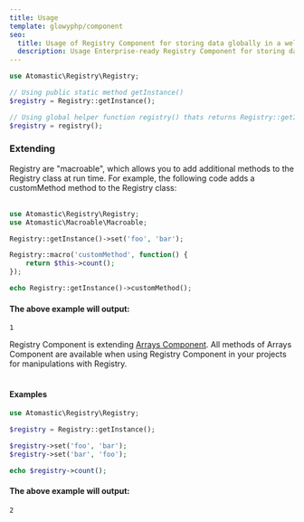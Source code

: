 ```yaml
---
title: Usage
template: glowyphp/component
seo:
  title: Usage of Registry Component for storing data globally in a well managed fashion, helping to prevent global meltdown
  description: Usage Enterprise-ready Registry Component for storing data globally in a well managed fashion, helping to prevent global meltdown
---
```


```php
use Atomastic\Registry\Registry;

// Using public static method getInstance()
$registry = Registry::getInstance();

// Using global helper function registry() thats returns Registry::getInstance()
$registry = registry();
```

### Extending

Registry are "macroable", which allows you to add additional methods to the Registry class at run time. For example, the following code adds a customMethod method to the Registry class:<br><br>

```php
use Atomastic\Registry\Registry;
use Atomastic\Macroable\Macroable;

Registry::getInstance()->set('foo', 'bar');

Registry::macro('customMethod', function() {
    return $this->count();
});

echo Registry::getInstance()->customMethod();
```

#### The above example will output:

```text
1
```

Registry Component is extending [Arrays Component](https://atomastic.com/components/arrays). All methods of Arrays Component are available when using Registry Component in your projects for manipulations with Registry.<br><br>

#### Examples

```php
use Atomastic\Registry\Registry;

$registry = Registry::getInstance();

$registry->set('foo', 'bar');
$registry->set('bar', 'foo');

echo $registry->count();
```

#### The above example will output:

```text
2
```
